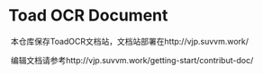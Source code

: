 # Toad OCR Document

​	本仓库保存ToadOCR文档站，文档站部署在http://vjp.suvvm.work/

​	编辑文档请参考http://vjp.suvvm.work/getting-start/contribut-doc/